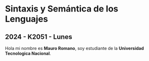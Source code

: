 # Sintaxis y Semántica de los Lenguajes
## 2024 - K2051 - Lunes

Hola mi nombre es **Mauro Romano**, soy estudiante de la **Universidad Tecnologica Nacional**.